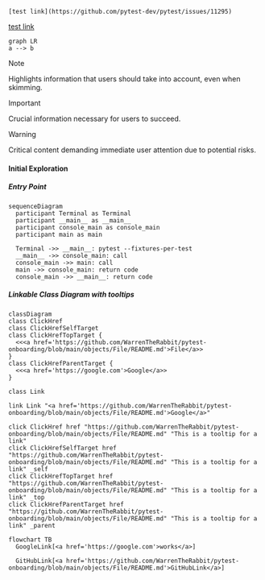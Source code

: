 `[test link](https://github.com/pytest-dev/pytest/issues/11295)`

[test link](https://github.com/pytest-dev/pytest/issues/11295)

```mermaid
graph LR
a --> b
```

> [!NOTE]
> Highlights information that users should take into account, even when skimming.

> [!IMPORTANT]
> Crucial information necessary for users to succeed.

> [!WARNING]
> Critical content demanding immediate user attention due to potential risks.

#### Initial Exploration

##### Entry Point
```mermaid
sequenceDiagram
  participant Terminal as Terminal
  participant __main__ as __main__
  participant console_main as console_main
  participant main as main

  Terminal ->> __main__: pytest --fixtures-per-test
  __main__ ->> console_main: call
  console_main ->> main: call
  main ->> console_main: return code
  console_main ->> __main__: return code
```

##### Linkable Class Diagram with tooltips

```mermaid
classDiagram
class ClickHref
class ClickHrefSelfTarget
class ClickHrefTopTarget {
  <<<a href='https://github.com/WarrenTheRabbit/pytest-onboarding/blob/main/objects/File/README.md'>File</a>>
}
class ClickHrefParentTarget {
  <<<a href='https://google.com'>Google</a>>
}

class Link

link Link "<a href='https://github.com/WarrenTheRabbit/pytest-onboarding/blob/main/objects/File/README.md'>Google</a>"

click ClickHref href "https://github.com/WarrenTheRabbit/pytest-onboarding/blob/main/objects/File/README.md" "This is a tooltip for a link"
click ClickHrefSelfTarget href "https://github.com/WarrenTheRabbit/pytest-onboarding/blob/main/objects/File/README.md" "This is a tooltip for a link" _self
click ClickHrefTopTarget href "https://github.com/WarrenTheRabbit/pytest-onboarding/blob/main/objects/File/README.md" "This is a tooltip for a link" _top
click ClickHrefParentTarget href "https://github.com/WarrenTheRabbit/pytest-onboarding/blob/main/objects/File/README.md" "This is a tooltip for a link" _parent
```


```mermaid
flowchart TB
  GoogleLink[<a href='https://google.com'>works</a>]

  GitHubLink[<a href='https://github.com/WarrenTheRabbit/pytest-onboarding/blob/main/objects/File/README.md'>GitHubLink</a>]
```